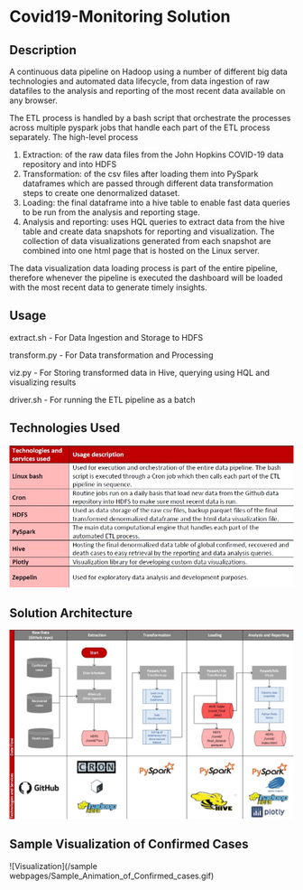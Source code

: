 # Covid19-Monitoring Solution
## Description

A continuous data pipeline on Hadoop using a number of different big data technologies and automated data lifecycle, from data ingestion of raw datafiles to the analysis and reporting of the most recent data available on any browser.

The ETL process is handled by a bash script that orchestrate the processes across multiple pyspark jobs that handle each part of the ETL process separately. The high-level process
1. Extraction: of the raw data files from the John Hopkins COVID-19 data repository and into HDFS
2. Transformation: of the csv files after loading them into PySpark dataframes which are passed through different data transformation steps to create one denormalized dataset.
3. Loading: the final dataframe into a hive table to enable fast data queries to be run from the analysis and reporting stage.
4. Analysis and reporting: uses HQL queries to extract data from the hive table and create data snapshots for reporting and visualization. The collection of data visualizations generated from each snapshot are combined into one html page that is hosted on the Linux server.

The data visualization data loading process is part of the entire pipeline, therefore whenever the pipeline is executed the dashboard will be loaded with the most recent data to generate timely insights.

## Usage
extract.sh - For Data Ingestion and Storage to HDFS

transform.py - For Data transformation and Processing

viz.py - For Storing transformed data in Hive, querying using HQL and visualizing results

driver.sh - For running the ETL pipeline as a batch


## Technologies Used
![Tech Used](/Pictures/Technologies_used.jpg)

## Solution Architecture
![Solution Architecture](/Pictures/Solution_Architecture.jpg)

## Sample Visualization of Confirmed Cases
![Visualization](/sample webpages/Sample_Animation_of_Confirmed_cases.gif)
